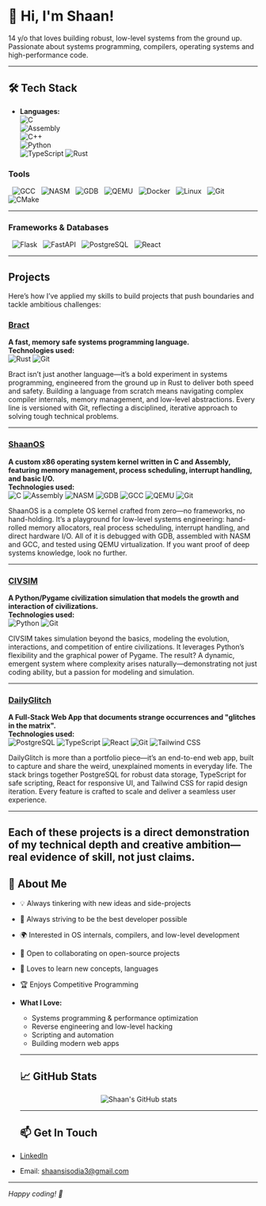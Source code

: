# 👋 Hi, I'm Shaan! 

14 y/o that loves building robust, low-level systems from the ground up. Passionate about systems programming, compilers, operating systems and high-performance code.

---

## 🛠️ Tech Stack

- **Languages:**  
  ![C](https://img.shields.io/badge/C-00599C?style=flat&logo=c&logoColor=white)  
    ![Assembly](https://img.shields.io/badge/Assembly-6E4C13?style=flat&logo=gnu&logoColor=white)  
      ![C++](https://img.shields.io/badge/C++-00599C?style=flat&logo=c%2B%2B&logoColor=white)  
        ![Python](https://img.shields.io/badge/Python-3776AB?style=flat&logo=python&logoColor=white)  
          ![TypeScript](https://img.shields.io/badge/TypeScript-3178C6?style=flat&logo=typescript&logoColor=white)
              ![Rust](https://img.shields.io/badge/Rust-000000?style=flat&logo=rust&logoColor=white)

### **Tools**
&nbsp;&nbsp;![GCC](https://img.shields.io/badge/GCC-00599C?style=flat&logo=gnu&logoColor=white)
&nbsp; ![NASM](https://img.shields.io/badge/NASM-4B6C4B?style=flat&logo=gnubash&logoColor=white)
&nbsp; ![GDB](https://img.shields.io/badge/GDB-000000?style=flat&logo=gnubash&logoColor=white)
&nbsp; ![QEMU](https://img.shields.io/badge/QEMU-FF6600?style=flat&logo=qemu&logoColor=white)
&nbsp; ![Docker](https://img.shields.io/badge/Docker-2496ED?style=flat&logo=docker&logoColor=white)
&nbsp; ![Linux](https://img.shields.io/badge/Linux-FCC624?style=flat&logo=linux&logoColor=black)
&nbsp; ![Git](https://img.shields.io/badge/Git-F05032?style=flat&logo=git&logoColor=white)
&nbsp; ![CMake](https://img.shields.io/badge/CMake-064F8C?style=flat&logo=cmake&logoColor=white)

---

### **Frameworks & Databases**
&nbsp;&nbsp;![Flask](https://img.shields.io/badge/Flask-000000?style=flat&logo=flask&logoColor=white)
&nbsp; ![FastAPI](https://img.shields.io/badge/FastAPI-009688?style=flat&logo=fastapi&logoColor=white)
&nbsp; ![PostgreSQL](https://img.shields.io/badge/PostgreSQL-4169E1?style=flat&logo=postgresql&logoColor=white)
&nbsp; ![React](https://img.shields.io/badge/React-20232A?style=flat&logo=react&logoColor=61DAFB)

   ---

## Projects

Here’s how I’ve applied my skills to build projects that push boundaries and tackle ambitious challenges:

### [Bract](https://github.com/101shaan/Bract)
**A fast, memory safe systems programming language.**  
**Technologies used:**  
![Rust](https://img.shields.io/badge/Rust-000000?style=flat&logo=rust&logoColor=white)
![Git](https://img.shields.io/badge/Git-F05032?style=flat&logo=git&logoColor=white)

Bract isn’t just another language—it’s a bold experiment in systems programming, engineered from the ground up in Rust to deliver both speed and safety. Building a language from scratch means navigating complex compiler internals, memory management, and low-level abstractions. Every line is versioned with Git, reflecting a disciplined, iterative approach to solving tough technical problems.

---

### [ShaanOS](https://github.com/101shaan/ShaanOS)
**A custom x86 operating system kernel written in C and Assembly, featuring memory management, process scheduling, interrupt handling, and basic I/O.**  
**Technologies used:**  
![C](https://img.shields.io/badge/C-00599C?style=flat&logo=c&logoColor=white)
![Assembly](https://img.shields.io/badge/Assembly-6E4C13?style=flat&logo=gnu&logoColor=white)
![NASM](https://img.shields.io/badge/NASM-4B6C4B?style=flat&logo=gnubash&logoColor=white)
![GDB](https://img.shields.io/badge/GDB-000000?style=flat&logo=gnubash&logoColor=white)
![GCC](https://img.shields.io/badge/GCC-00599C?style=flat&logo=gnu&logoColor=white)
![QEMU](https://img.shields.io/badge/QEMU-FF6600?style=flat&logo=qemu&logoColor=white)
![Git](https://img.shields.io/badge/Git-F05032?style=flat&logo=git&logoColor=white)

ShaanOS is a complete OS kernel crafted from zero—no frameworks, no hand-holding. It’s a playground for low-level systems engineering: hand-rolled memory allocators, real process scheduling, interrupt handling, and direct hardware I/O. All of it is debugged with GDB, assembled with NASM and GCC, and tested using QEMU virtualization. If you want proof of deep systems knowledge, look no further.

---

### [CIVSIM](https://github.com/101shaan/CIVSIM)
**A Python/Pygame civilization simulation that models the growth and interaction of civilizations.**  
**Technologies used:**  
![Python](https://img.shields.io/badge/Python-3776AB?style=flat&logo=python&logoColor=white)
![Git](https://img.shields.io/badge/Git-F05032?style=flat&logo=git&logoColor=white)

CIVSIM takes simulation beyond the basics, modeling the evolution, interactions, and competition of entire civilizations. It leverages Python’s flexibility and the graphical power of Pygame. The result? A dynamic, emergent system where complexity arises naturally—demonstrating not just coding ability, but a passion for modeling and simulation.

---

### [DailyGlitch](https://github.com/101shaan/DailyGlitch)
**A Full-Stack Web App that documents strange occurrences and "glitches in the matrix".**  
**Technologies used:**  
![PostgreSQL](https://img.shields.io/badge/PostgreSQL-4169E1?style=flat&logo=postgresql&logoColor=white)
![TypeScript](https://img.shields.io/badge/TypeScript-3178C6?style=flat&logo=typescript&logoColor=white)
![React](https://img.shields.io/badge/React-20232A?style=flat&logo=react&logoColor=61DAFB)
![Git](https://img.shields.io/badge/Git-F05032?style=flat&logo=git&logoColor=white)
![Tailwind CSS](https://img.shields.io/badge/TailwindCSS-38B2AC?style=flat&logo=tailwindcss&logoColor=white)

DailyGlitch is more than a portfolio piece—it’s an end-to-end web app, built to capture and share the weird, unexplained moments in everyday life. The stack brings together PostgreSQL for robust data storage, TypeScript for safe scripting, React for responsive UI, and Tailwind CSS for rapid design iteration. Every feature is crafted to scale and deliver a seamless user experience.

---

Each of these projects is a direct demonstration of my technical depth and creative ambition—real evidence of skill, not just claims.
---

  ## 🚀 About Me

   - 💡 Always tinkering with new ideas and side-projects
   - 🥇 Always striving to be the best developer possible
   - 🌍 Interested in OS internals, compilers, and low-level development
   - 🤝 Open to collaborating on open-source projects
   - 💬 Loves to learn new concepts, languages
   - 🏆 Enjoys Competitive Programming
 
 - **What I Love:**  
    - Systems programming & performance optimization  
    - Reverse engineering and low-level hacking  
    - Scripting and automation  
    - Building modern web apps


    ---

    ## 📈 GitHub Stats

   <p align="center">
                            <img src="https://github-readme-stats.vercel.app/api?username=101shaan&show_icons=true&theme=tokyonight" alt="Shaan's GitHub stats" />
                              <br>
                                </p>

   ---

    ## 📫 Get In Touch

  - [LinkedIn]([https://www.linkedin.com/in/your-linkedin](https://www.linkedin.com/in/shaan-sisodia-2810962ab/?trk=people-guest_people_search-card&originalSubdomain=uk))   
  - Email: shaansisodia3@gmail.com

   ---

  *Happy coding! 🚀*
